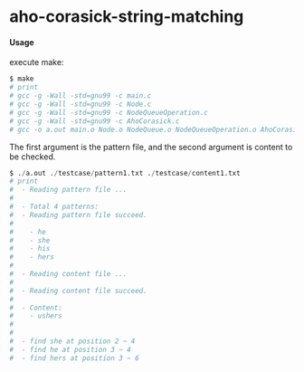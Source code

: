 # aho-corasick-string-matching

#### Usage
execute make:
```python
$ make
# print
# gcc -g -Wall -std=gnu99 -c main.c
# gcc -g -Wall -std=gnu99 -c Node.c
# gcc -g -Wall -std=gnu99 -c NodeQueueOperation.c
# gcc -g -Wall -std=gnu99 -c AhoCorasick.c
# gcc -o a.out main.o Node.o NodeQueue.o NodeQueueOperation.o AhoCorasick.o RawOperation.o
```
The first argument is the pattern file,
and the second argument is content to be checked.
```python
$ ./a.out ./testcase/pattern1.txt ./testcase/content1.txt
# print
#  - Reading pattern file ...
#
#  - Total 4 patterns:
#  - Reading pattern file succeed.
# 
#    - he
#    - she
#    - his
#    - hers
# 
#  - Reading content file ...
# 
#  - Reading content file succeed.
# 
#  - Content:
#    - ushers
# 
# 
#  - find she at position 2 ~ 4
#  - find he at position 3 ~ 4
#  - find hers at position 3 ~ 6
```
